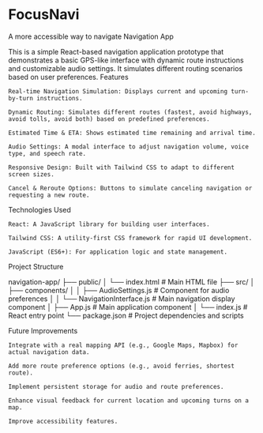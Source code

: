 # FocusNavi
A more accessible way to navigate
Navigation App

This is a simple React-based navigation application prototype that demonstrates a basic GPS-like interface with dynamic route instructions and customizable audio settings. It simulates different routing scenarios based on user preferences.
Features

    Real-time Navigation Simulation: Displays current and upcoming turn-by-turn instructions.

    Dynamic Routing: Simulates different routes (fastest, avoid highways, avoid tolls, avoid both) based on predefined preferences.

    Estimated Time & ETA: Shows estimated time remaining and arrival time.

    Audio Settings: A modal interface to adjust navigation volume, voice type, and speech rate.

    Responsive Design: Built with Tailwind CSS to adapt to different screen sizes.

    Cancel & Reroute Options: Buttons to simulate canceling navigation or requesting a new route.

Technologies Used

    React: A JavaScript library for building user interfaces.

    Tailwind CSS: A utility-first CSS framework for rapid UI development.

    JavaScript (ES6+): For application logic and state management.


Project Structure

navigation-app/
├── public/
│   └── index.html         # Main HTML file
├── src/
│   ├── components/
│   │   ├── AudioSettings.js     # Component for audio preferences
│   │   └── NavigationInterface.js # Main navigation display component
│   ├── App.js             # Main application component
│   └── index.js           # React entry point
└── package.json           # Project dependencies and scripts

Future Improvements

    Integrate with a real mapping API (e.g., Google Maps, Mapbox) for actual navigation data.

    Add more route preference options (e.g., avoid ferries, shortest route).

    Implement persistent storage for audio and route preferences.

    Enhance visual feedback for current location and upcoming turns on a map.

    Improve accessibility features.
